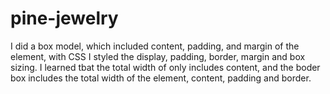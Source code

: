 # pine-jewelry
I did a box model, which included content, padding, and margin of the element, with CSS I styled the display, padding, border, margin and box sizing. I learned tbat the total width of only includes content, and the boder box includes the total width of the element, content, padding and border. 
